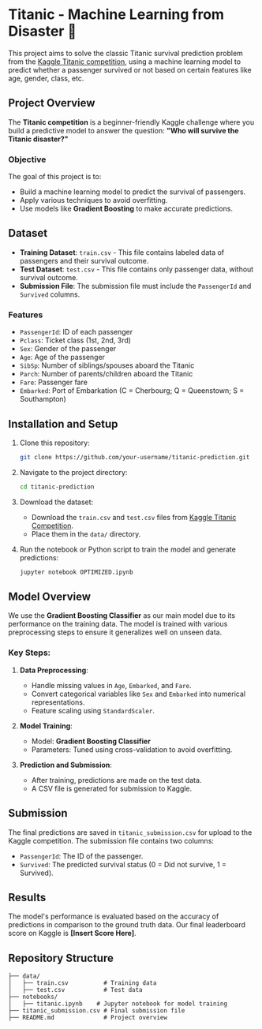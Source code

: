 # Titanic - Machine Learning from Disaster 🚢

This project aims to solve the classic Titanic survival prediction problem from the [Kaggle Titanic competition](https://www.kaggle.com/c/titanic), using a machine learning model to predict whether a passenger survived or not based on certain features like age, gender, class, etc.

## Project Overview

The **Titanic competition** is a beginner-friendly Kaggle challenge where you build a predictive model to answer the question: **"Who will survive the Titanic disaster?"**

### Objective
The goal of this project is to:
- Build a machine learning model to predict the survival of passengers.
- Apply various techniques to avoid overfitting.
- Use models like **Gradient Boosting** to make accurate predictions.

## Dataset

- **Training Dataset**: `train.csv` - This file contains labeled data of passengers and their survival outcome.
- **Test Dataset**: `test.csv` - This file contains only passenger data, without survival outcome.
- **Submission File**: The submission file must include the `PassengerId` and `Survived` columns.

### Features

- `PassengerId`: ID of each passenger
- `Pclass`: Ticket class (1st, 2nd, 3rd)
- `Sex`: Gender of the passenger
- `Age`: Age of the passenger
- `SibSp`: Number of siblings/spouses aboard the Titanic
- `Parch`: Number of parents/children aboard the Titanic
- `Fare`: Passenger fare
- `Embarked`: Port of Embarkation (C = Cherbourg; Q = Queenstown; S = Southampton)

## Installation and Setup

1. Clone this repository:
    ```bash
    git clone https://github.com/your-username/titanic-prediction.git
    ```

2. Navigate to the project directory:
    ```bash
    cd titanic-prediction
    ```

3. Download the dataset:
    - Download the `train.csv` and `test.csv` files from [Kaggle Titanic Competition](https://www.kaggle.com/c/titanic/data).
    - Place them in the `data/` directory.

4. Run the notebook or Python script to train the model and generate predictions:
    ```bash
    jupyter notebook OPTIMIZED.ipynb
    ```

## Model Overview

We use the **Gradient Boosting Classifier** as our main model due to its performance on the training data. The model is trained with various preprocessing steps to ensure it generalizes well on unseen data.

### Key Steps:
1. **Data Preprocessing**: 
   - Handle missing values in `Age`, `Embarked`, and `Fare`.
   - Convert categorical variables like `Sex` and `Embarked` into numerical representations.
   - Feature scaling using `StandardScaler`.

2. **Model Training**:
   - Model: **Gradient Boosting Classifier**
   - Parameters: Tuned using cross-validation to avoid overfitting.

3. **Prediction and Submission**:
   - After training, predictions are made on the test data.
   - A CSV file is generated for submission to Kaggle.

## Submission

The final predictions are saved in `titanic_submission.csv` for upload to the Kaggle competition. The submission file contains two columns:
- `PassengerId`: The ID of the passenger.
- `Survived`: The predicted survival status (0 = Did not survive, 1 = Survived).

## Results

The model's performance is evaluated based on the accuracy of predictions in comparison to the ground truth data. Our final leaderboard score on Kaggle is **[Insert Score Here]**.

## Repository Structure

```plaintext
├── data/
│   ├── train.csv          # Training data
│   ├── test.csv           # Test data
├── notebooks/
│   ├── titanic.ipynb    # Jupyter notebook for model training
├── titanic_submission.csv # Final submission file
├── README.md              # Project overview
